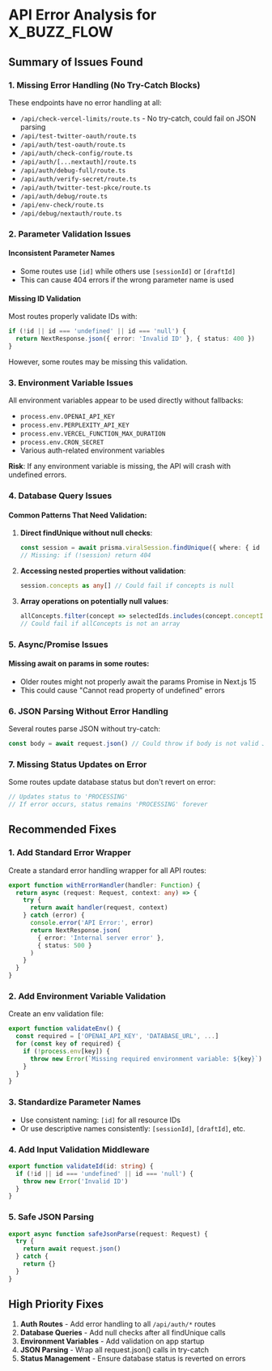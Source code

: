 # API Error Analysis for X_BUZZ_FLOW

## Summary of Issues Found

### 1. Missing Error Handling (No Try-Catch Blocks)
These endpoints have no error handling at all:

- `/api/check-vercel-limits/route.ts` - No try-catch, could fail on JSON parsing
- `/api/test-twitter-oauth/route.ts`
- `/api/auth/test-oauth/route.ts`
- `/api/auth/check-config/route.ts`
- `/api/auth/[...nextauth]/route.ts`
- `/api/auth/debug-full/route.ts`
- `/api/auth/verify-secret/route.ts`
- `/api/auth/twitter-test-pkce/route.ts`
- `/api/auth/debug/route.ts`
- `/api/env-check/route.ts`
- `/api/debug/nextauth/route.ts`

### 2. Parameter Validation Issues

#### Inconsistent Parameter Names
- Some routes use `[id]` while others use `[sessionId]` or `[draftId]`
- This can cause 404 errors if the wrong parameter name is used

#### Missing ID Validation
Most routes properly validate IDs with:
```typescript
if (!id || id === 'undefined' || id === 'null') {
  return NextResponse.json({ error: 'Invalid ID' }, { status: 400 })
}
```

However, some routes may be missing this validation.

### 3. Environment Variable Issues
All environment variables appear to be used directly without fallbacks:
- `process.env.OPENAI_API_KEY`
- `process.env.PERPLEXITY_API_KEY`
- `process.env.VERCEL_FUNCTION_MAX_DURATION`
- `process.env.CRON_SECRET`
- Various auth-related environment variables

**Risk**: If any environment variable is missing, the API will crash with undefined errors.

### 4. Database Query Issues

#### Common Patterns That Need Validation:
1. **Direct findUnique without null checks**:
   ```typescript
   const session = await prisma.viralSession.findUnique({ where: { id } })
   // Missing: if (!session) return 404
   ```

2. **Accessing nested properties without validation**:
   ```typescript
   session.concepts as any[] // Could fail if concepts is null
   ```

3. **Array operations on potentially null values**:
   ```typescript
   allConcepts.filter(concept => selectedIds.includes(concept.conceptId))
   // Could fail if allConcepts is not an array
   ```

### 5. Async/Promise Issues

#### Missing await on params in some routes:
- Older routes might not properly await the params Promise in Next.js 15
- This could cause "Cannot read property of undefined" errors

### 6. JSON Parsing Without Error Handling
Several routes parse JSON without try-catch:
```typescript
const body = await request.json() // Could throw if body is not valid JSON
```

### 7. Missing Status Updates on Error
Some routes update database status but don't revert on error:
```typescript
// Updates status to 'PROCESSING'
// If error occurs, status remains 'PROCESSING' forever
```

## Recommended Fixes

### 1. Add Standard Error Wrapper
Create a standard error handling wrapper for all API routes:
```typescript
export function withErrorHandler(handler: Function) {
  return async (request: Request, context: any) => {
    try {
      return await handler(request, context)
    } catch (error) {
      console.error('API Error:', error)
      return NextResponse.json(
        { error: 'Internal server error' },
        { status: 500 }
      )
    }
  }
}
```

### 2. Add Environment Variable Validation
Create an env validation file:
```typescript
export function validateEnv() {
  const required = ['OPENAI_API_KEY', 'DATABASE_URL', ...]
  for (const key of required) {
    if (!process.env[key]) {
      throw new Error(`Missing required environment variable: ${key}`)
    }
  }
}
```

### 3. Standardize Parameter Names
- Use consistent naming: `[id]` for all resource IDs
- Or use descriptive names consistently: `[sessionId]`, `[draftId]`, etc.

### 4. Add Input Validation Middleware
```typescript
export function validateId(id: string) {
  if (!id || id === 'undefined' || id === 'null') {
    throw new Error('Invalid ID')
  }
}
```

### 5. Safe JSON Parsing
```typescript
export async function safeJsonParse(request: Request) {
  try {
    return await request.json()
  } catch {
    return {}
  }
}
```

## High Priority Fixes

1. **Auth Routes** - Add error handling to all `/api/auth/*` routes
2. **Database Queries** - Add null checks after all findUnique calls
3. **Environment Variables** - Add validation on app startup
4. **JSON Parsing** - Wrap all request.json() calls in try-catch
5. **Status Management** - Ensure database status is reverted on errors